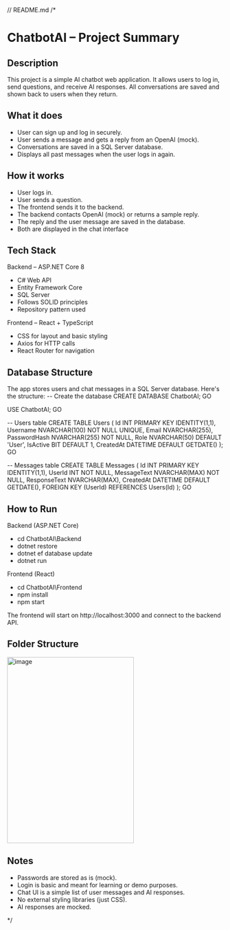 // README.md
/*
# ChatbotAI – Project Summary

## Description
This project is a simple AI chatbot web application. It allows users to log in, send questions, and receive AI responses. 
All conversations are saved and shown back to users when they return.

## What it does
- User can sign up and log in securely.
- User sends a message and gets a reply from an OpenAI (mock).
- Conversations are saved in a SQL Server database.
- Displays all past messages when the user logs in again.

## How it works
- User logs in.
- User sends a question.
- The frontend sends it to the backend.
- The backend contacts OpenAI (mock) or returns a sample reply.
- The reply and the user message are saved in the database.
- Both are displayed in the chat interface

## Tech Stack
Backend – ASP.NET Core 8

- C# Web API
- Entity Framework Core
- SQL Server
- Follows SOLID principles
- Repository pattern used
	
Frontend – React + TypeScript

- CSS for layout and basic styling
- Axios for HTTP calls
- React Router for navigation


## Database Structure
The app stores users and chat messages in a SQL Server database. Here's the structure:
-- Create the database
CREATE DATABASE ChatbotAI;
GO

USE ChatbotAI;
GO

-- Users table
CREATE TABLE Users (
    Id INT PRIMARY KEY IDENTITY(1,1),
    Username NVARCHAR(100) NOT NULL UNIQUE,
    Email NVARCHAR(255),
    PasswordHash NVARCHAR(255) NOT NULL,
    Role NVARCHAR(50) DEFAULT 'User',
    IsActive BIT DEFAULT 1,
    CreatedAt DATETIME DEFAULT GETDATE()
);
GO

-- Messages table
CREATE TABLE Messages (
    Id INT PRIMARY KEY IDENTITY(1,1),
    UserId INT NOT NULL,
    MessageText NVARCHAR(MAX) NOT NULL,
    ResponseText NVARCHAR(MAX),
    CreatedAt DATETIME DEFAULT GETDATE(),
    FOREIGN KEY (UserId) REFERENCES Users(Id)
);
GO

## How to Run
Backend (ASP.NET Core)

- cd ChatbotAI\Backend
- dotnet restore
- dotnet ef database update
- dotnet run

Frontend (React)

- cd ChatbotAI\Frontend
- npm install
- npm start

The frontend will start on http://localhost:3000 and connect to the backend API.

## Folder Structure
<img width="295" height="433" alt="image" src="https://github.com/user-attachments/assets/85b30fdb-392c-418b-8ed7-8e245a24a577" />


## Notes
- Passwords are stored as is (mock).
- Login is basic and meant for learning or demo purposes.
- Chat UI is a simple list of user messages and AI responses.
- No external styling libraries (just CSS).
- AI responses are mocked.

*/
